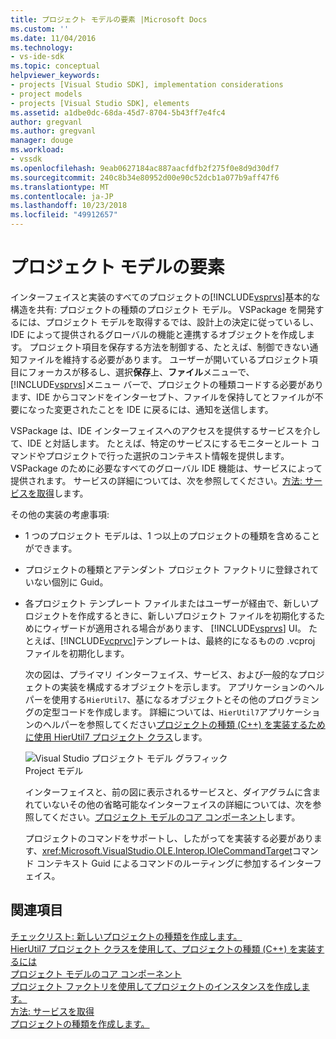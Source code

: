 ```yaml
---
title: プロジェクト モデルの要素 |Microsoft Docs
ms.custom: ''
ms.date: 11/04/2016
ms.technology:
- vs-ide-sdk
ms.topic: conceptual
helpviewer_keywords:
- projects [Visual Studio SDK], implementation considerations
- project models
- projects [Visual Studio SDK], elements
ms.assetid: a1dbe0dc-68da-45d7-8704-5b43ff7e4fc4
author: gregvanl
ms.author: gregvanl
manager: douge
ms.workload:
- vssdk
ms.openlocfilehash: 9eab0627184ac887aacfdfb2f275f0e8d9d30df7
ms.sourcegitcommit: 240c8b34e80952d00e90c52dcb1a077b9aff47f6
ms.translationtype: MT
ms.contentlocale: ja-JP
ms.lasthandoff: 10/23/2018
ms.locfileid: "49912657"
---
```

# <a name="elements-of-a-project-model"></a>プロジェクト モデルの要素
インターフェイスと実装のすべてのプロジェクトの[!INCLUDE[vsprvs](../../code-quality/includes/vsprvs_md.md)]基本的な構造を共有: プロジェクトの種類のプロジェクト モデル。 VSPackage を開発するには、プロジェクト モデルを取得するでは、設計上の決定に従っているし、IDE によって提供されるグローバルの機能と連携するオブジェクトを作成します。 プロジェクト項目を保存する方法を制御する、たとえば、制御できない通知ファイルを維持する必要があります。 ユーザーが開いているプロジェクト項目にフォーカスが移るし、選択**保存**上、**ファイル**メニューで、[!INCLUDE[vsprvs](../../code-quality/includes/vsprvs_md.md)]メニュー バーで、プロジェクトの種類コードする必要があります、IDE からコマンドをインターセプト、ファイルを保持してとファイルが不要になった変更されたことを IDE に戻るには、通知を送信します。  
  
 VSPackage は、IDE インターフェイスへのアクセスを提供するサービスを介して、IDE と対話します。 たとえば、特定のサービスにするモニターとルート コマンドやプロジェクトで行った選択のコンテキスト情報を提供します。 VSPackage のために必要なすべてのグローバル IDE 機能は、サービスによって提供されます。 サービスの詳細については、次を参照してください。[方法: サービスを取得](../../extensibility/how-to-get-a-service.md)します。  
  
 その他の実装の考慮事項:  
  
- 1 つのプロジェクト モデルは、1 つ以上のプロジェクトの種類を含めることができます。  
  
- プロジェクトの種類とアテンダント プロジェクト ファクトリに登録されていない個別に Guid。  
  
- 各プロジェクト テンプレート ファイルまたはユーザーが経由で、新しいプロジェクトを作成するときに、新しいプロジェクト ファイルを初期化するためにウィザードが適用される場合があります、 [!INCLUDE[vsprvs](../../code-quality/includes/vsprvs_md.md)] UI。 たとえば、[!INCLUDE[vcprvc](../../code-quality/includes/vcprvc_md.md)]テンプレートは、最終的になるものの .vcproj ファイルを初期化します。  
  
  次の図は、プライマリ インターフェイス、サービス、および一般的なプロジェクトの実装を構成するオブジェクトを示します。 アプリケーションのヘルパーを使用する`HierUtil7`、基になるオブジェクトとその他のプログラミングの定型コードを作成します。 詳細については、`HierUtil7`アプリケーションのヘルパーを参照してください[プロジェクトの種類 (C++) を実装するために使用 HierUtil7 プロジェクト クラス](https://msdn.microsoft.com/library/a5c16a09-94a2-46ef-87b5-35b815e2f346)します。  
  
  ![Visual Studio プロジェクト モデル グラフィック](../../extensibility/internals/media/vsprojectmodel.gif "vsProjectModel")  
  Project モデル  
  
  インターフェイスと、前の図に表示されるサービスと、ダイアグラムに含まれていないその他の省略可能なインターフェイスの詳細については、次を参照してください。[プロジェクト モデルのコア コンポーネント](../../extensibility/internals/project-model-core-components.md)します。  
  
  プロジェクトのコマンドをサポートし、したがってを実装する必要があります、<xref:Microsoft.VisualStudio.OLE.Interop.IOleCommandTarget>コマンド コンテキスト Guid によるコマンドのルーティングに参加するインターフェイス。  
  
## <a name="see-also"></a>関連項目  
 [チェックリスト: 新しいプロジェクトの種類を作成します。](../../extensibility/internals/checklist-creating-new-project-types.md)   
 [HierUtil7 プロジェクト クラスを使用して、プロジェクトの種類 (C++) を実装するには](https://msdn.microsoft.com/library/a5c16a09-94a2-46ef-87b5-35b815e2f346)   
 [プロジェクト モデルのコア コンポーネント](../../extensibility/internals/project-model-core-components.md)   
 [プロジェクト ファクトリを使用してプロジェクトのインスタンスを作成します。](../../extensibility/internals/creating-project-instances-by-using-project-factories.md)   
 [方法: サービスを取得](../../extensibility/how-to-get-a-service.md)   
 [プロジェクトの種類を作成します。](../../extensibility/internals/creating-project-types.md)
